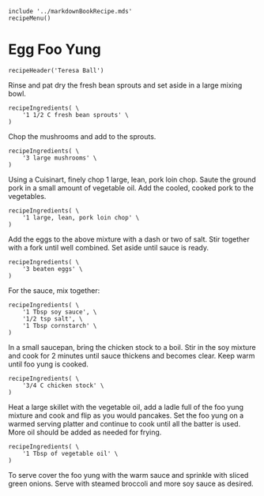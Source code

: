 ~~~ markdown-script
include '../markdownBookRecipe.mds'
recipeMenu()
~~~

# Egg Foo Yung

~~~ markdown-script
recipeHeader('Teresa Ball')
~~~

Rinse and pat dry the fresh bean sprouts and set aside in a large mixing bowl.

~~~ markdown-script
recipeIngredients( \
    '1 1/2 C fresh bean sprouts' \
)
~~~

Chop the mushrooms and add to the sprouts.

~~~ markdown-script
recipeIngredients( \
    '3 large mushrooms' \
)
~~~

Using a Cuisinart, finely chop 1 large, lean, pork loin chop. Saute the ground pork in a small
amount of vegetable oil. Add the cooled, cooked pork to the vegetables.

~~~ markdown-script
recipeIngredients( \
    '1 large, lean, pork loin chop' \
)
~~~

Add the eggs to the above mixture with a dash or two of salt. Stir together with a fork until well
combined. Set aside until sauce is ready.

~~~ markdown-script
recipeIngredients( \
    '3 beaten eggs' \
)
~~~

For the sauce, mix together:

~~~ markdown-script
recipeIngredients( \
    '1 Tbsp soy sauce', \
    '1/2 tsp salt', \
    '1 Tbsp cornstarch' \
)
~~~

In a small saucepan, bring the chicken stock to a boil. Stir in the soy mixture and cook for 2
minutes until sauce thickens and becomes clear. Keep warm until foo yung is cooked.

~~~ markdown-script
recipeIngredients( \
    '3/4 C chicken stock' \
)
~~~

Heat a large skillet with the vegetable oil, add a ladle full of the foo yung mixture and cook and
flip as you would pancakes. Set the foo yung on a warmed serving platter and continue to cook until
all the batter is used. More oil should be added as needed for frying.

~~~ markdown-script
recipeIngredients( \
    '1 Tbsp of vegetable oil' \
)
~~~

To serve cover the foo yung with the warm sauce and sprinkle with sliced green onions. Serve with
steamed broccoli and more soy sauce as desired.
